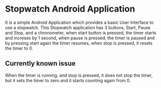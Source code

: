 # Stopwatch Android Application
  It is a simple Android Application which provides a basic User Interface to use a stopwatch.
  This Stopwatch application has 3 buttons, Start, Pause and Stop, and a chronometer, when start button is pressed, the timer starts and increses by
  1 second, when pause is pressed, the timer is paused and by pressing start again the timer resumes, when stop is pressed, it resets the timer to 0.
  
## Currently known issue
  When the timer is running, and stop is pressed, it does not stop the timer, but it sets the timer to zero and it starts counting again from 0.
